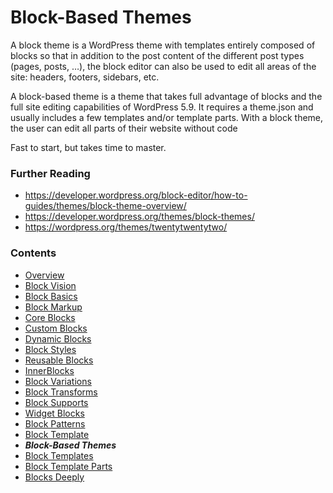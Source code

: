 # Block-Based Themes

A block theme is a WordPress theme with templates entirely composed of blocks so that in addition to the post content of the different post types (pages, posts, …), the block editor can also be used to edit all areas of the site: headers, footers, sidebars, etc. 

A block-based theme is a theme that takes full advantage of blocks and the full site editing capabilities of WordPress 5.9. It requires a theme.json and usually includes a few templates and/or template parts. With a block theme, the user can edit all parts of their website without code

Fast to start, but takes time to master.
### Further Reading
- https://developer.wordpress.org/block-editor/how-to-guides/themes/block-theme-overview/
- https://developer.wordpress.org/themes/block-themes/
- https://wordpress.org/themes/twentytwentytwo/
### Contents
- [Overview](01-overview.md)
- [Block Vision](02-block-vision.md)
- [Block Basics](03-block-basics.md)
- [Block Markup](04-block-markup.md)
- [Core Blocks](05-core-blocks.md)
- [Custom Blocks](06-custom-blocks.md)
- [Dynamic Blocks](07-dynamic-blocks.md)
- [Block Styles](08-block-styles.md)
- [Reusable Blocks](09-reusable-blocks.md)
- [InnerBlocks](10-innerblocks.md)
- [Block Variations](11-block-variations.md)
- [Block Transforms](12-block-transforms.md)
- [Block Supports](13-block-supports.md)
- [Widget Blocks](14-widget-blocks.md)
- [Block Patterns](15-block-paterns.md)
- [Block Template](16-block-template.md)
- ***Block-Based Themes***
- [Block Templates](18-block-templates.md)
- [Block Template Parts](19-block-template-parts.md)
- [Blocks Deeply](20-blocks-deeply.md)